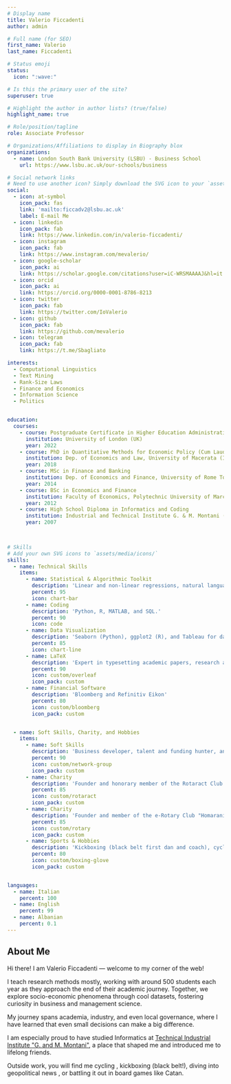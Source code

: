 ```yaml
---
# Display name
title: Valerio Ficcadenti
author: admin

# Full name (for SEO)
first_name: Valerio
last_name: Ficcadenti

# Status emoji
status:
  icon: ":wave:"

# Is this the primary user of the site?
superuser: true

# Highlight the author in author lists? (true/false)
highlight_name: true

# Role/position/tagline
role: Associate Professor

# Organizations/Affiliations to display in Biography blox
organizations:
  - name: London South Bank University (LSBU) - Business School
    url: https://www.lsbu.ac.uk/our-schools/business

# Social network links
# Need to use another icon? Simply download the SVG icon to your `assets/media/icons/` folder.
social:
  - icon: at-symbol
    icon_pack: fas
    link: 'mailto:ficcadv2@lsbu.ac.uk'
    label: E-mail Me
  - icon: linkedin
    icon_pack: fab
    link: https://www.linkedin.com/in/valerio-ficcadenti/
  - icon: instagram
    icon_pack: fab
    link: https://www.instagram.com/mevalerio/
  - icon: google-scholar
    icon_pack: ai
    link: https://scholar.google.com/citations?user=iC-WRSMAAAAJ&hl=it
  - icon: orcid
    icon_pack: ai
    link: https://orcid.org/0000-0001-8786-8213
  - icon: twitter
    icon_pack: fab
    link: https://twitter.com/IoValerio
  - icon: github
    icon_pack: fab
    link: https://github.com/mevalerio
  - icon: telegram
    icon_pack: fab
    link: https://t.me/Sbagliato

interests:
  - Computational Linguistics
  - Text Mining
  - Rank-Size Laws
  - Finance and Economics
  - Information Science
  - Politics


education:
  courses:
    - course: Postgraduate Certificate in Higher Education Administration
      institution: University of London (UK)
      year: 2022
    - course: PhD in Quantitative Methods for Economic Policy (Cum Laude)
      institution: Dep. of Economics and Law, University of Macerata (Italy)
      year: 2018
    - course: MSc in Finance and Banking
      institution: Dep. of Economics and Finance, University of Rome Tor Vergata (Italy)
      year: 2014
    - course: BSc in Economics and Finance
      institution: Faculty of Economics, Polytechnic University of Marche (Italy)
      year: 2012
    - course: High School Diploma in Informatics and Coding
      institution: Industrial and Technical Institute G. & M. Montani (Italy)
      year: 2007
      


# Skills
# Add your own SVG icons to `assets/media/icons/`
skills:
  - name: Technical Skills
    items:
      - name: Statistical & Algorithmic Toolkit
        description: 'Linear and non-linear regressions, natural language processing, text mining, and clustering.'
        percent: 95
        icon: chart-bar
      - name: Coding
        description: 'Python, R, MATLAB, and SQL.'
        percent: 90
        icon: code
      - name: Data Visualization
        description: 'Seaborn (Python), ggplot2 (R), and Tableau for data visualization.'
        percent: 85
        icon: chart-line
      - name: LaTeX
        description: 'Expert in typesetting academic papers, research articles, and presentations using LaTeX.'
        percent: 90
        icon: custom/overleaf
        icon_pack: custom
      - name: Financial Software
        description: 'Bloomberg and Refinitiv Eikon'
        percent: 80
        icon: custom/bloomberg
        icon_pack: custom


  - name: Soft Skills, Charity, and Hobbies
    items:
      - name: Soft Skills
        description: 'Business developer, talent and funding hunter, and enthusiastic event organizer. Organizer of [LondonR Meetup](https://www.meetup.com/londonr/) and [London Data Science Workshop](https://www.meetup.com/london-data-science-workshop/).'
        percent: 90
        icon: custom/network-group
        icon_pack: custom
      - name: Charity
        description: 'Founder and honorary member of the Rotaract Club "La Marca" - Rotary Club of Civitanova Marche, Italy.'
        percent: 85
        icon: custom/rotaract
        icon_pack: custom
      - name: Charity
        description: 'Founder and member of the e-Rotary Club "Homaranismo".'
        percent: 85
        icon: custom/rotary
        icon_pack: custom
      - name: Sports & Hobbies
        description: 'Kickboxing (black belt first dan and coach), cycling, and reading about geopolitics.'
        percent: 80
        icon: custom/boxing-glove
        icon_pack: custom


languages:
  - name: Italian
    percent: 100
  - name: English
    percent: 99
  - name: Albanian
    percent: 0.1
---
```


## About Me

Hi there! I am Valerio Ficcadenti — welcome to my corner of the web!

I teach research methods mostly, working with around 500 students each year as they approach the end of their academic journey. Together, we explore socio-economic phenomena through cool datasets, fostering curiosity in business and management science.

My journey spans academia, industry, and even local governance, where I have learned that even small decisions can make a big difference.

I am especially proud to have studied Informatics at [Technical Industrial Institute "G. and M. Montani"](https://www.istitutomontani.edu.it/web/storia/), a place that shaped me and introduced me to lifelong friends.

Outside work, you will find me cycling , kickboxing  (black belt!), diving into geopolitical news , or battling it out in board games  like Catan.